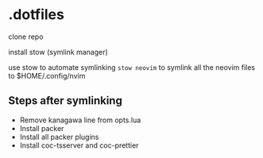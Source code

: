 # .dotfiles

clone repo

install stow (symlink manager)

use stow to automate symlinking
`stow neovim`
to symlink all the neovim files to $HOME/.config/nvim

## Steps after symlinking
- Remove kanagawa line from opts.lua
- Install packer
- Install all packer plugins
- Install coc-tsserver and coc-prettier
